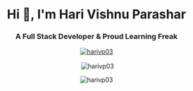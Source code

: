 <h1 align="center">Hi 👋, I'm Hari Vishnu Parashar</h1>
<h3 align="center">A Full Stack Developer & Proud Learning Freak</h3>

<p align="center"> <a href="https://github.com/ryo-ma/github-profile-trophy"><img src="https://github-profile-trophy.vercel.app/?username=harivp03" alt="harivp03" /></a> </p>

<p align="center">&nbsp;<img align="center" src="https://github-readme-stats.vercel.app/api?username=harivp03&show_icons=true&locale=en" alt="harivp03" /></p>

<p align="center"><img align="center" src="https://github-readme-streak-stats.herokuapp.com/?user=harivp03&" alt="harivp03" /></p>
